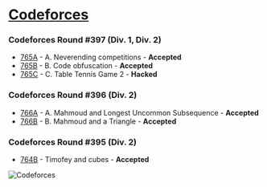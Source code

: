 # [Codeforces](http://codeforces.com)

### Codeforces Round #397 (Div. 1, Div. 2)
- [765A](https://github.com/k0syan/Codeforces/tree/master/765A) - A. Neverending competitions - **Accepted**
- [765B](https://github.com/k0syan/Codeforces/tree/master/765B) - B. Code obfuscation - **Accepted**
- [765C](https://github.com/k0syan/Codeforces/tree/master/765C) - C. Table Tennis Game 2 - **Hacked**

### Codeforces Round #396 (Div. 2)
- [766A](https://github.com/k0syan/Codeforces/tree/master/766A) - A. Mahmoud and Longest Uncommon Subsequence - **Accepted**
- [766B](https://github.com/k0syan/Codeforces/tree/master/766B) - B. Mahmoud and a Triangle - **Accepted**

### Codeforces Round #395 (Div. 2)
- [764B](https://github.com/k0syan/Codeforces/tree/master/764B) - Timofey and cubes - **Accepted**

![Codeforces](https://camo.githubusercontent.com/9aadb18f628a91a3beeec69062b7d7ad3aa6068e/68747470733a2f2f646c2e64726f70626f7875736572636f6e74656e742e636f6d2f752f3130313632333837362f636f6465666f726365732e737667)
